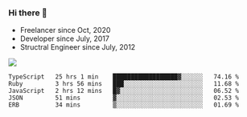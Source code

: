 ### Hi there 👋

- Freelancer since Oct, 2020
- Developer since July, 2017
- Structral Engineer since July, 2012

<img src="https://github-readme-stats.vercel.app/api?username=an-lee&show_icons=true&icon_color=0366d6&text_color=24292e&bg_color=ffffff&hide_title=true" />

<!--START_SECTION:waka-->
```text
TypeScript   25 hrs 1 min    ██████████████████▓░░░░░░   74.16 % 
Ruby         3 hrs 56 mins   ███░░░░░░░░░░░░░░░░░░░░░░   11.68 % 
JavaScript   2 hrs 12 mins   █▓░░░░░░░░░░░░░░░░░░░░░░░   06.52 % 
JSON         51 mins         ▓░░░░░░░░░░░░░░░░░░░░░░░░   02.53 % 
ERB          34 mins         ▒░░░░░░░░░░░░░░░░░░░░░░░░   01.69 % 
```
<!--END_SECTION:waka-->
